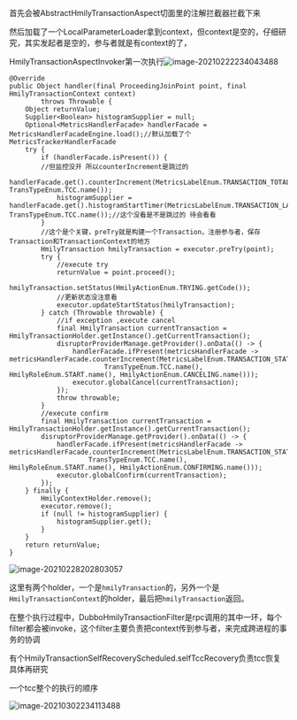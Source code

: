 

首先会被AbstractHmilyTransactionAspect切面里的注解拦截器拦截下来

然后加载了一个LocalParameterLoader拿到context，但context是空的，仔细研究，其实发起者是空的，参与者就是有context的了，

HmilyTransactionAspectInvoker第一次执行![image-20210222234043488](C:\Users\Administrator\AppData\Roaming\Typora\typora-user-images\image-20210222234043488.png)

```
@Override
public Object handler(final ProceedingJoinPoint point, final HmilyTransactionContext context)
        throws Throwable {
    Object returnValue;
    Supplier<Boolean> histogramSupplier = null;
    Optional<MetricsHandlerFacade> handlerFacade = MetricsHandlerFacadeEngine.load();//默认加载了个MetricsTrackerHandlerFacade
    try {
        if (handlerFacade.isPresent()) {
        //但监控没开 所以counterIncrement是跳过的
            handlerFacade.get().counterIncrement(MetricsLabelEnum.TRANSACTION_TOTAL.getName(), TransTypeEnum.TCC.name());
            histogramSupplier = handlerFacade.get().histogramStartTimer(MetricsLabelEnum.TRANSACTION_LATENCY.getName(), TransTypeEnum.TCC.name());//这个没看是不是跳过的 待会看看
        }
        //这个是个关键，preTry就是构建一个Transaction，注册参与者，保存Transaction和TransactionContext的地方
        HmilyTransaction hmilyTransaction = executor.preTry(point);
        try {
            //execute try
            returnValue = point.proceed();
            hmilyTransaction.setStatus(HmilyActionEnum.TRYING.getCode());
            //更新状态没注意看
            executor.updateStartStatus(hmilyTransaction);
        } catch (Throwable throwable) {
            //if exception ,execute cancel
            final HmilyTransaction currentTransaction = HmilyTransactionHolder.getInstance().getCurrentTransaction();
            disruptorProviderManage.getProvider().onData(() -> {
                handlerFacade.ifPresent(metricsHandlerFacade -> metricsHandlerFacade.counterIncrement(MetricsLabelEnum.TRANSACTION_STATUS.getName(),
                        TransTypeEnum.TCC.name(), HmilyRoleEnum.START.name(), HmilyActionEnum.CANCELING.name()));
                executor.globalCancel(currentTransaction);
            });
            throw throwable;
        }
        //execute confirm
        final HmilyTransaction currentTransaction = HmilyTransactionHolder.getInstance().getCurrentTransaction();
        disruptorProviderManage.getProvider().onData(() -> {
            handlerFacade.ifPresent(metricsHandlerFacade -> metricsHandlerFacade.counterIncrement(MetricsLabelEnum.TRANSACTION_STATUS.getName(),
                    TransTypeEnum.TCC.name(), HmilyRoleEnum.START.name(), HmilyActionEnum.CONFIRMING.name()));
            executor.globalConfirm(currentTransaction);
        });
    } finally {
        HmilyContextHolder.remove();
        executor.remove();
        if (null != histogramSupplier) {
            histogramSupplier.get();
        }
    }
    return returnValue;
}
```

![image-20210228202803057](C:\Users\Administrator\AppData\Roaming\Typora\typora-user-images\image-20210228202803057.png)

这里有两个holder，一个是`hmilyTransaction`的，另外一个是`HmilyTransactionContext`的holder，最后把`hmilyTransaction`返回。

在整个执行过程中，DubboHmilyTransactionFilter是rpc调用的其中一环，每个filter都会被invoke，这个filter主要负责把context传到参与者，来完成跨进程的事务的协调



有个HmilyTransactionSelfRecoveryScheduled.selfTccRecovery负责tcc恢复 具体再研究

一个tcc整个的执行的顺序

![image-20210302234113488](C:\Users\Administrator\AppData\Roaming\Typora\typora-user-images\image-20210302234113488.png)